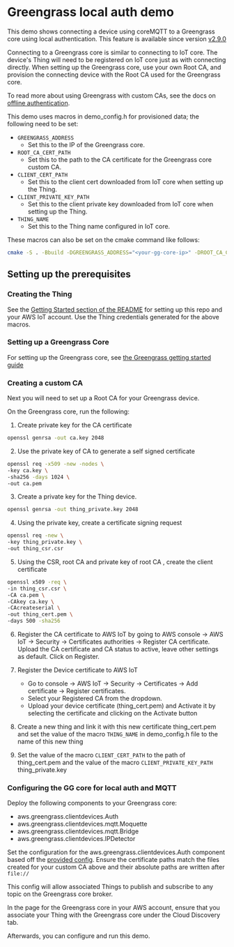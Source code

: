 # Greengrass local auth demo

This demo shows connecting a device using coreMQTT to a Greengrass core using
local authentication. This feature is available since version [v2.9.0](https://docs.aws.amazon.com/greengrass/v2/developerguide/greengrass-release-2022-11-15.html)

Connecting to a Greengrass core is similar to connecting to IoT core. The
device's Thing will need to be registered on IoT core just as with connecting
directly. When setting up the Greengrass core, use your own Root CA, and
provision the connecting device with the Root CA used for the Greengrass core.

To read more about using Greengrass with custom CAs, see the docs on
[offline authentication](https://docs.aws.amazon.com/greengrass/v2/developerguide/offline-authentication.html).

This demo uses macros in demo_config.h for provisioned data; the following need
to be set:

- `GREENGRASS_ADDRESS`
  - Set this to the IP of the Greengrass core.
- `ROOT_CA_CERT_PATH`
  - Set this to the path to the CA certificate for the Greengrass core custom
    CA.
- `CLIENT_CERT_PATH`
  - Set this to the client cert downloaded from IoT core when setting up the
    Thing.
- `CLIENT_PRIVATE_KEY_PATH`
  - Set this to the client private key downloaded from IoT core when setting up
    the Thing.
- `THING_NAME`
  - Set this to the Thing name configured in IoT core.

These macros can also be set on the cmake command like follows:

```sh
cmake -S . -Bbuild -DGREENGRASS_ADDRESS="<your-gg-core-ip>" -DROOT_CA_CERT_PATH="<your-path-to-custom-root-ca>" -DCLIENT_CERT_PATH="<your-client-certificate-path>" -DCLIENT_PRIVATE_KEY_PATH="<your-client-private-key-path>" -DTHING_NAME="<your-registered-thing-name>"
```

## Setting up the prerequisites

### Creating the Thing

See the [Getting Started section of the README](../../../README.md#getting-started)
for setting up this repo and your AWS IoT account. Use the Thing credentials
generated for the above macros.

### Setting up a Greengrass Core

For setting up the Greengrass core, see [the Greengrass getting started guide](https://docs.aws.amazon.com/greengrass/v2/developerguide/getting-started.html)

### Creating a custom CA

Next you will need to set up a Root CA for your Greengrass device.

On the Greengrass core, run the following:

1. Create private key for the CA certificate 
```sh
openssl genrsa -out ca.key 2048
```
2. Use the private key of CA to generate a self signed certificate
```sh
openssl req -x509 -new -nodes \
-key ca.key \
-sha256 -days 1024 \
-out ca.pem
```
3. Create a private key for the Thing device.
```sh
openssl genrsa -out thing_private.key 2048
```
4. Using the private key, create a certificate signing request
```sh
openssl req -new \
-key thing_private.key \
-out thing_csr.csr
```
5. Using the CSR, root CA and private key of root CA , create the client certificate
```sh
openssl x509 -req \
-in thing_csr.csr \
-CA ca.pem \
-CAkey ca.key \
-CAcreateserial \
-out thing_cert.pem \
-days 500 -sha256
```
6. Register the CA certificate to AWS IoT by going to AWS console → AWS IoT → Security → Certificates authorities → Register CA certificate. Upload the CA certificate and CA status to active, leave other settings as default. Click on Register.

7. Register the Device certificate to AWS IoT

    * Go to console → AWS IoT → Security → Certificates → Add certificate → Register certificates.
    * Select your Registered CA from the dropdown.
    * Upload your device certificate (thing_cert.pem) and Activate it by selecting the certificate and clicking on the Activate button

8. Create a new thing and link it with this new certificate thing_cert.pem and set the value of the macro `THING_NAME` in demo_config.h file to the name of this new thing

9. Set the value of the macro `CLIENT_CERT_PATH` to the path of  thing_cert.pem and the value of the macro `CLIENT_PRIVATE_KEY_PATH` thing_private.key

### Configuring the GG core for local auth and MQTT

Deploy the following components to your Greengrass core:
- aws.greengrass.clientdevices.Auth
- aws.greengrass.clientdevices.mqtt.Moquette
- aws.greengrass.clientdevices.mqtt.Bridge
- aws.greengrass.clientdevices.IPDetector

Set the configuration for the aws.greengrass.clientdevices.Auth component based
off the [provided config](./greengrass_auth_conf.json). Ensure the certificate
paths match the files created for your custom CA above and their absolute paths are written after `file://`

This config will allow associated Things to publish and subscribe to any topic
on the Greengrass core broker.

In the page for the Greengrass core in your AWS account, ensure that you
associate your Thing with the Greengrass core under the Cloud Discovery tab.

Afterwards, you can configure and run this demo.
